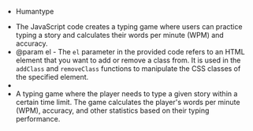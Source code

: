 - Humantype
 * The JavaScript code creates a typing game where users can practice typing a story and calculates their words per minute (WPM) and accuracy.
 * @param el - The `el` parameter in the provided code refers to an HTML element that you want to add or remove a class from. It is used in the `addClass` and `removeClass` functions to manipulate the CSS classes of the specified element.
 * 
 * A typing game where the player needs to type a given story within a certain time limit.
  The game calculates the player's words per minute (WPM), accuracy, and other statistics based on their typing performance.
   
